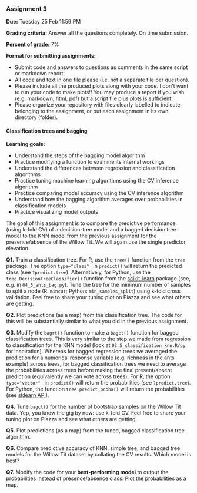### Assignment 3

**Due:** Tuesday 25 Feb 11:59 PM

**Grading criteria:** Answer all the questions completely. On time submission.

**Percent of grade:** 7%

**Format for submitting assignments:**

* Submit code and answers to questions as comments in the same script or markdown report.
* All code and text in one file please (i.e. not a separate file per question).
* Please include all the produced plots along with your code. I don't want to run your code to make plots!! You may produce a report if you wish (e.g. markdown, html, pdf) but a script file plus plots is sufficient.
* Please organize your repository with files clearly labelled to indicate belonging to the assignment, or put each assignment in its own directory (folder).



#### Classification trees and bagging

**Learning goals:**

* Understand the steps of the bagging model algorithm
* Practice modifying a function to examine its internal workings
* Understand the differences between regression and classification algorithms
* Practice tuning machine learning algorithms using the CV inference algorithm
* Practice comparing model accuracy using the CV inference algorithm
* Understand how the bagging algorithm averages over probabilities in classification models
* Practice visualizing model outputs



The goal of this assignment is to compare the predictive performance (using k-fold CV) of a decision-tree model and a bagged decision tree model to the KNN model from the previous assignment for the presence/absence of the Willow Tit. We will again use the single predictor, elevation.

**Q1\.** Train a classification tree. For R, use the `tree()` function from the `tree` package. The option `type="class" ` in `predict()` will return the predicted class (see `?predict.tree`). Alternatively, for Python, use the `tree.DecisionTreeClassifier()` function from the [scikit-learn](https://scikit-learn.org) package (see, e.g. in `04_5_ants_bag.py`). Tune the tree for the minimum number of samples to split a node (R: `mincut`; Python: `min_samples_split`) using k-fold cross validation. Feel free to share your tuning plot on Piazza and see what others are getting.

**Q2\.** Plot predictions (as a map) from the classification tree. The code for this will be substantially similar to what you did in the previous assignment.

**Q3\.** Modify the `bagrt()` function to make a `bagct()` function for bagged classification trees. This is very similar to the step we made from regression to classification for the KNN model (look at `03_5_classification_knn.R/py` for inspiration). Whereas for bagged regression trees we averaged the prediction for a numerical response variable (e.g. richness in the ants example) across trees, for bagged classification trees we need to average the probabilities across trees before making the final present/absent prediction (equivalently we can vote across trees).  For R, the option `type="vector" ` in `predict()` will return the probabilities (see `?predict.tree`). For Python, the function `tree.predict_proba()` will return the probabilities (see [sklearn API](https://scikit-learn.org/stable/modules/generated/sklearn.tree.DecisionTreeClassifier.html#sklearn.tree.DecisionTreeClassifier.predict)). 

**Q4\.** Tune `bagct()` for the number of bootstrap samples on the Willow Tit data. Yep, you know the gig by now: use k-fold CV. Feel free to share your tuning plot on Piazza and see what others are getting.

**Q5\.** Plot predictions (as a map) from the tuned, bagged classification tree algorithm.

**Q6\.** Compare predictive accuracy of KNN, simple tree, and bagged tree models for the Willow Tit dataset by collating the CV results. Which model is best?

**Q7\.** Modify the code for your **best-performing model** to output the probabilities instead of presence/absence class. Plot the probabilities as a map.


